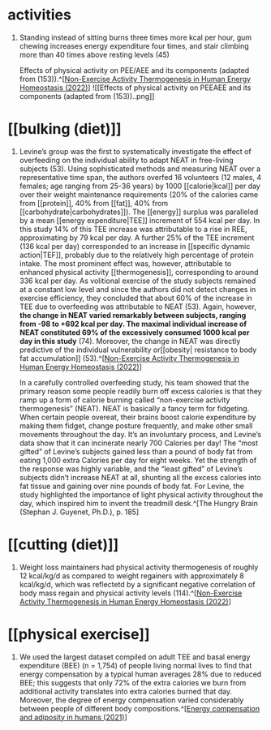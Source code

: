 # activities
1. Standing instead of sitting burns three times more kcal per hour, gum chewing increases energy expenditure four times, and stair climbing more than 40 times above resting levels (45)
   
   Effects of physical activity on PEE/AEE and its components (adapted from (153)).^[[Non-Exercise Activity Thermogenesis in Human Energy Homeostasis (2022)](https://www.ncbi.nlm.nih.gov/books/NBK279077/)] ![[Effects of physical activity on PEEAEE and its components (adapted from (153))..png]]

# [[bulking (diet)]]
1. Levine’s group was the first to systematically investigate the effect of overfeeding on the individual ability to adapt NEAT in free-living subjects (53). Using sophisticated methods and measuring NEAT over a representative time span, the authors overfed 16 volunteers (12 males, 4 females; age ranging from 25-36 years) by 1000 [[calorie|kcal]] per day over their weight maintenance requirements (20% of the calories came from [[protein]], 40% from [[fat]], 40% from [[carbohydrate|carbohydrates]]). The [[energy]] surplus was paralleled by a mean [[energy expenditure|TEE]] increment of 554 kcal per day. In this study 14% of this TEE increase was attributable to a rise in REE, approximating by 79 kcal per day. A further 25% of the TEE increment (136 kcal per day) corresponded to an increase in [[specific dynamic action|TEF]], probably due to the relatively high percentage of protein intake. The most prominent effect was, however, attributable to enhanced physical activity [[thermogenesis]], corresponding to around 336 kcal per day. As volitional exercise of the study subjects remained at a constant low level and since the authors did not detect changes in exercise efficiency, they concluded that about 60% of the increase in TEE due to overfeeding was attributable to NEAT (53). Again, however, **the change in NEAT varied remarkably between subjects, ranging from -98 to +692 kcal per day. The maximal individual increase of NEAT constituted 69% of the excessively consumed 1000 kcal per day in this study** (74). Moreover, the change in NEAT was directly predictive of the individual vulnerability or[[obesity| resistance to body fat accumulation]] (53).^[[Non-Exercise Activity Thermogenesis in Human Energy Homeostasis (2022)](https://www.ncbi.nlm.nih.gov/books/NBK279077/)]
   
   In a carefully controlled overfeeding study, his team showed that the primary reason some people readily burn off excess calories is that they ramp up a form of calorie burning called “non-exercise activity thermogenesis” (NEAT). NEAT is basically a fancy term for fidgeting. When certain people overeat, their brains boost calorie expenditure by making them fidget, change posture frequently, and make other small movements throughout the day. It’s an involuntary process, and Levine’s data show that it can incinerate nearly 700 Calories per day! The “most gifted” of Levine’s subjects gained less than a pound of body fat from eating 1,000 extra Calories per day for eight weeks. Yet the strength of the response was highly variable, and the “least gifted” of Levine’s subjects didn’t increase NEAT at all, shunting all the excess calories into fat tissue and gaining over nine pounds of body fat. For Levine, the study highlighted the importance of light physical activity throughout the day, which inspired him to invent the treadmill desk.^[The Hungry Brain (Stephan J. Guyenet, Ph.D.), p. 185]

# [[cutting (diet)]]
1. Weight loss maintainers had physical activity thermogenesis of roughly 12 kcal/kg/d as compared to weight regainers with approximately 8 kcal/kg/d, which was reflectetd by a significant negative correlation of body mass regain and physical activity levels (114).^[[Non-Exercise Activity Thermogenesis in Human Energy Homeostasis (2022)](https://www.ncbi.nlm.nih.gov/books/NBK279077/)]

# [[physical exercise]]
1. We used the largest dataset compiled on adult TEE and basal energy expenditure (BEE) (n = 1,754) of people living normal lives to find that energy compensation by a typical human averages 28% due to reduced BEE; this suggests that only 72% of the extra calories we burn from additional activity translates into extra calories burned that day. Moreover, the degree of energy compensation varied considerably between people of different body compositions.^[[Energy compensation and adiposity in humans (2021)](https://www.sciencedirect.com/science/article/pii/S0960982221011209)]